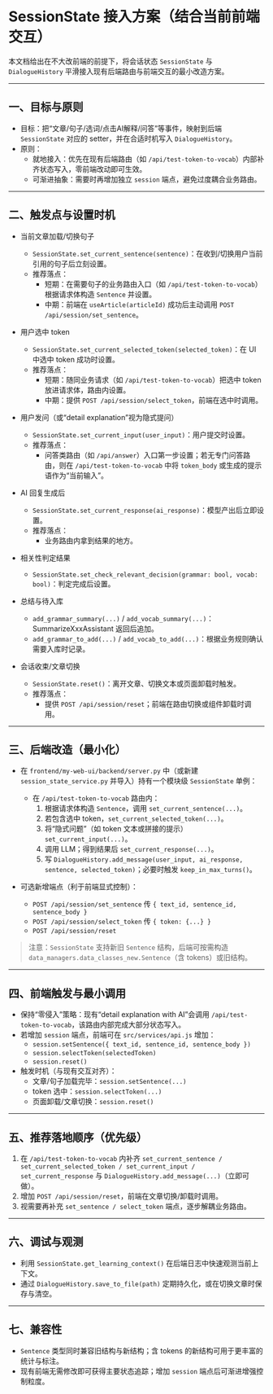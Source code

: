 # SessionState 接入方案（结合当前前端交互）

本文档给出在不大改前端的前提下，将会话状态 `SessionState` 与 `DialogueHistory` 平滑接入现有后端路由与前端交互的最小改造方案。

---

## 一、目标与原则
- 目标：把“文章/句子/选词/点击AI解释/问答”等事件，映射到后端 `SessionState` 对应的 setter，并在合适时机写入 `DialogueHistory`。
- 原则：
  - 就地接入：优先在现有后端路由（如 `/api/test-token-to-vocab`）内部补齐状态写入，零前端改动即可生效。
  - 可渐进抽象：需要时再增加独立 `session` 端点，避免过度耦合业务路由。

---

## 二、触发点与设置时机

- 当前文章加载/切换句子
  - `SessionState.set_current_sentence(sentence)`：在收到/切换用户当前引用的句子后立刻设置。
  - 推荐落点：
    - 短期：在需要句子的业务路由入口（如 `/api/test-token-to-vocab`）根据请求体构造 `Sentence` 并设置。
    - 中期：前端在 `useArticle(articleId)` 成功后主动调用 `POST /api/session/set_sentence`。

- 用户选中 token
  - `SessionState.set_current_selected_token(selected_token)`：在 UI 中选中 token 成功时设置。
  - 推荐落点：
    - 短期：随同业务请求（如 `/api/test-token-to-vocab`）把选中 token 放进请求体，路由内设置。
    - 中期：提供 `POST /api/session/select_token`，前端在选中时调用。

- 用户发问（或“detail explanation”视为隐式提问）
  - `SessionState.set_current_input(user_input)`：用户提交时设置。
  - 推荐落点：
    - 问答类路由（如 `/api/answer`）入口第一步设置；若无专门问答路由，则在 `/api/test-token-to-vocab` 中将 `token_body` 或生成的提示语作为“当前输入”。

- AI 回复生成后
  - `SessionState.set_current_response(ai_response)`：模型产出后立即设置。
  - 推荐落点：
    - 业务路由内拿到结果的地方。

- 相关性判定结果
  - `SessionState.set_check_relevant_decision(grammar: bool, vocab: bool)`：判定完成后设置。

- 总结与待入库
  - `add_grammar_summary(...)` / `add_vocab_summary(...)`：SummarizeXxxAssistant 返回后追加。
  - `add_grammar_to_add(...)` / `add_vocab_to_add(...)`：根据业务规则确认需要入库时记录。

- 会话收束/文章切换
  - `SessionState.reset()`：离开文章、切换文本或页面卸载时触发。
  - 推荐落点：
    - 提供 `POST /api/session/reset`；前端在路由切换或组件卸载时调用。

---

## 三、后端改造（最小化）

- 在 `frontend/my-web-ui/backend/server.py` 中（或新建 `session_state_service.py` 并导入）持有一个模块级 `SessionState` 单例：
  - 在 `/api/test-token-to-vocab` 路由内：
    1) 根据请求体构造 `Sentence`，调用 `set_current_sentence(...)`。
    2) 若包含选中 token，`set_current_selected_token(...)`。
    3) 将“隐式问题”（如 token 文本或拼接的提示）`set_current_input(...)`。
    4) 调用 LLM；得到结果后 `set_current_response(...)`。
    5) 写 `DialogueHistory.add_message(user_input, ai_response, sentence, selected_token)`；必要时触发 `keep_in_max_turns()`。

- 可选新增端点（利于前端显式控制）：
  - `POST /api/session/set_sentence` 传 `{ text_id, sentence_id, sentence_body }`
  - `POST /api/session/select_token` 传 `{ token: {...} }`
  - `POST /api/session/reset`

> 注意：`SessionState` 支持新旧 `Sentence` 结构，后端可按需构造 `data_managers.data_classes_new.Sentence`（含 tokens）或旧结构。

---

## 四、前端触发与最小调用

- 保持“零侵入”策略：现有“detail explanation with AI”会调用 `/api/test-token-to-vocab`，该路由内部完成大部分状态写入。
- 若增加 `session` 端点，前端可在 `src/services/api.js` 增加：
  - `session.setSentence({ text_id, sentence_id, sentence_body })`
  - `session.selectToken(selectedToken)`
  - `session.reset()`
- 触发时机（与现有交互对齐）：
  - 文章/句子加载完毕：`session.setSentence(...)`
  - token 选中：`session.selectToken(...)`
  - 页面卸载/文章切换：`session.reset()`

---

## 五、推荐落地顺序（优先级）
1) 在 `/api/test-token-to-vocab` 内补齐 `set_current_sentence / set_current_selected_token / set_current_input / set_current_response` 与 `DialogueHistory.add_message(...)`（立即可做）。
2) 增加 `POST /api/session/reset`，前端在文章切换/卸载时调用。
3) 视需要再补充 `set_sentence / select_token` 端点，逐步解耦业务路由。

---

## 六、调试与观测
- 利用 `SessionState.get_learning_context()` 在后端日志中快速观测当前上下文。
- 通过 `DialogueHistory.save_to_file(path)` 定期持久化，或在切换文章时保存与清空。

---

## 七、兼容性
- `Sentence` 类型同时兼容旧结构与新结构；含 tokens 的新结构可用于更丰富的统计与标注。
- 现有前端无需修改即可获得主要状态追踪；增加 `session` 端点后可渐进增强控制粒度。 